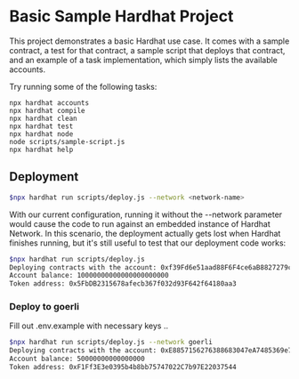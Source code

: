 # Basic Sample Hardhat Project

This project demonstrates a basic Hardhat use case. It comes with a sample contract, a test for that contract, a sample script that deploys that contract, and an example of a task implementation, which simply lists the available accounts.

Try running some of the following tasks:

```shell
npx hardhat accounts
npx hardhat compile
npx hardhat clean
npx hardhat test
npx hardhat node
node scripts/sample-script.js
npx hardhat help
```

## Deployment

```bash
$npx hardhat run scripts/deploy.js --network <network-name>

```

With our current configuration, running it without the --network parameter would cause the code to run against an embedded instance of Hardhat Network. In this scenario, the deployment actually gets lost when Hardhat finishes running, but it's still useful to test that our deployment code works:

```bash
$npx hardhat run scripts/deploy.js
Deploying contracts with the account: 0xf39Fd6e51aad88F6F4ce6aB8827279cffFb92266
Account balance: 10000000000000000000000
Token address: 0x5FbDB2315678afecb367f032d93F642f64180aa3
```

### Deploy to goerli

Fill out .env.example with necessary keys ..

```bash
$npx hardhat run scripts/deploy.js --network goerli
Deploying contracts with the account: 0xE8857156276388683047eA7485369e7e9c039182
Account balance: 50000000000000000
Token address: 0xF1Ff3E3e0395b4b8bb75747022C7b97E22037544
```
